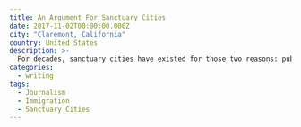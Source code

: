 ```yaml
---
title: An Argument For Sanctuary Cities
date: 2017-11-02T00:00:00.000Z
city: "Claremont, California"
country: United States
description: >-
  For decades, sanctuary cities have existed for those two reasons: public safety and public trust. For those same reasons, they’ve been remarkably uncontroversial until only recently. No one thinks sanctuary cities are a permanent solution. They are a necessary reaction — a reaction to complete failure from every branch of the Federal Government to address the crises of our immigration system.
categories:
  - writing
tags:
  - Journalism
  - Immigration
  - Sanctuary Cities
---
```

